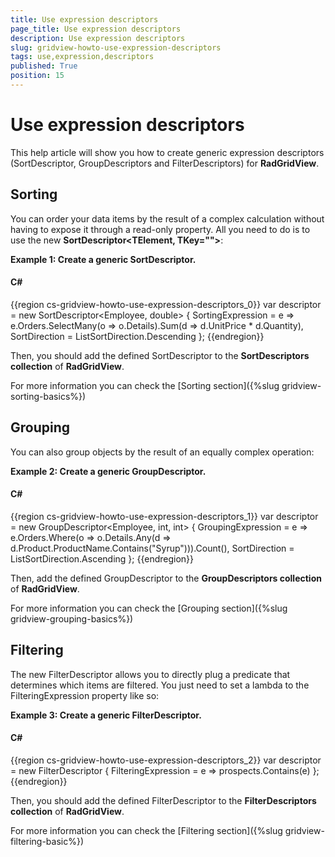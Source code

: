 ```yaml
---
title: Use expression descriptors
page_title: Use expression descriptors
description: Use expression descriptors
slug: gridview-howto-use-expression-descriptors
tags: use,expression,descriptors
published: True
position: 15
---
```


# Use expression descriptors

This help article will show you how to create generic expression descriptors (SortDescriptor<T>, GroupDescriptors<T> and FilterDescriptors<T>) for __RadGridView__.

## Sorting

You can order your data items by the result of a complex calculation without having to expose it through a read-only property. All you need to do is to use the new __SortDescriptor<TElement, TKey="">__:
        

__Example 1: Create a generic SortDescriptor<T>.__

#### __C#__

{{region cs-gridview-howto-use-expression-descriptors_0}}
	var descriptor = new SortDescriptor<Employee, double>
	{
	    SortingExpression = e => e.Orders.SelectMany(o => o.Details).Sum(d => d.UnitPrice * d.Quantity),
	    SortDirection = ListSortDirection.Descending
	};
{{endregion}}

Then, you should add the defined SortDescriptor to the __SortDescriptors collection__ of __RadGridView__.

For more information you can check the [Sorting section]({%slug gridview-sorting-basics%})

## Grouping

You can also group objects by the result of an equally complex operation:

__Example 2: Create a generic GroupDescriptor<T>.__

#### __C#__

{{region cs-gridview-howto-use-expression-descriptors_1}}
	var descriptor = new GroupDescriptor<Employee, int, int>
	{
	    GroupingExpression = e => e.Orders.Where(o => o.Details.Any(d => d.Product.ProductName.Contains("Syrup"))).Count(),
	    SortDirection = ListSortDirection.Ascending
	};
{{endregion}}

Then, add the defined GroupDescriptor to the __GroupDescriptors collection__ of __RadGridView__.
        

For more information you can check the [Grouping section]({%slug gridview-grouping-basics%})

## Filtering

The new FilterDescriptor<T> allows you to directly plug a predicate that determines which items are filtered. You just need to set a lambda to the FilteringExpression property like so:

__Example 3: Create a generic FilterDescriptor<T>.__

#### __C#__

{{region cs-gridview-howto-use-expression-descriptors_2}}
	var descriptor = new FilterDescriptor<Employee> { FilteringExpression = e => prospects.Contains(e) };
{{endregion}}

Then, you should add the defined FilterDescriptor to the __FilterDescriptors collection__ of __RadGridView__.

For more information you can check the [Filtering section]({%slug gridview-filtering-basic%})
